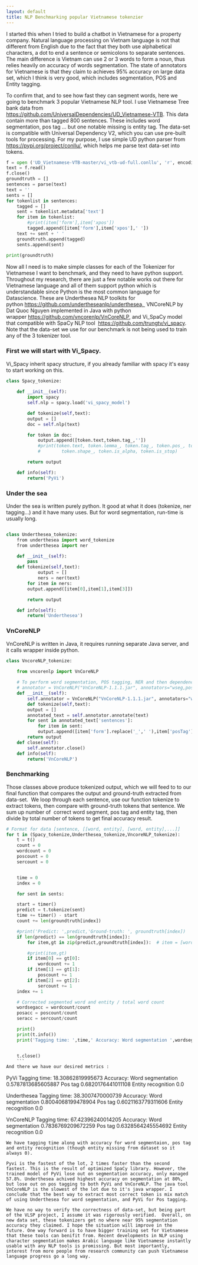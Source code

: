 ```yaml
---
layout: default
title: NLP Benchmarking popular Vietnamese tokenzier
---
```


I started this when I tried to build a chatbot in Vietnamese for a property company. Natural language processing on Vietnam language is not that different from English due to the fact that they both use alphabetical characters, a dot to end a sentence or semicolons to separate sentences.  The main difference is Vietnam can use 2 or 3 words to form a noun, thus relies heavily on accuracy of words segmentation. The state of annotators for Vietnamese is that they claim to achieves 95% accuracy on large data set, which I think is very good, which includes segmentation, POS and Entity tagging. 


To confirm that, and to see how fast they can segment words, here we going to benchmark 3 popular Vietnamese NLP tool. I use Vietnamese Tree bank data from  https://github.com/UniversalDependencies/UD_Vietnamese-VTB. This data contain more than tagged 800 sentences. These includes word segmentation, pos tag ... but one notable missing is entity tag. The data-set is compatible with Universal Dependency V2, which you can use pre-built tools for processing. For my purpose, I use simple UD python parser from  https://pypi.org/project/conllu/, which helps me parse text data-set into tokens. 

```python
f = open ('UD_Vietnamese-VTB-master/vi_vtb-ud-full.conllu', 'r', encoding='utf-8')
text = f.read()
f.close()
groundtruth = []
sentences = parse(text)
text = ''
sents = []
for tokenlist in sentences:
	tagged = []
	sent = tokenlist.metadata['text']
	for item in tokenlist:
		#print(item['form'],item['xpos'])
		tagged.append([item['form'],item['xpos'],' '])
	text += sent + ' '
	groundtruth.append(tagged)
	sents.append(sent)
	
print(groundtruth)
```

Now all I need is to make simple classes for each of the Tokenizer for Vietnamese I want to benchmark, and they need to have python support. Throughout my research, there are just a few notable works out there for Vietnamese language and all of them support python which is understandable since Python is the most common language for Datascience. These are Underthesea NLP toolkits for python https://github.com/undertheseanlp/underthesea,  VNCoreNLP by Dat Quoc Nguyen implemented in Java with python wrapper https://github.com/vncorenlp/VnCoreNLP, and Vi_SpaCy model that compatible with SpaCy NLP tool  https://github.com/trungtv/vi_spacy. Note that the data-set we use for our benchmark is not being used to train any of the 3 tokenizer tool.

### First we will start with Vi_Spacy. 
Vi_Spacy inherit spacy structure, if you already familiar with spacy it's easy to start working on this.

```python
class Spacy_tokenize:
 
	def __init__(self):
		import spacy
		self.nlp = spacy.load('vi_spacy_model')

		def tokenize(self,text):
		output = []
		doc = self.nlp(text)

		for token in doc:
		    output.append([token.text,token.tag_,''])
		    #print(token.text, token.lemma_, token.tag_, token.pos_, token.dep_,
		    #        token.shape_, token.is_alpha, token.is_stop)

		return output

	def info(self):
		return('PyVi')
```
### Under the sea
Under the sea is written purely python. It good at what it does (tokenize, ner tagging...) and it have many uses. But for word segmentation, run-time is usually long.
```python

class Underthesea_tokenize:
    from underthesea import word_tokenize
    from underthesea import ner

	def __init__(self):
		pass
	def tokenize(self,text):
			output = []
			ners = ner(text)
	    for item in ners:
		output.append([item[0],item[1],item[3]])

	    return output

	def info(self):
		return('Underthesea')
```
### VnCoreNLP
VnCoreNLP is written in Java, it requires running separate Java server, and it calls wrapper inside python.
```python
class VncoreNLP_tokenize:
    
	from vncorenlp import VnCoreNLP

	# To perform word segmentation, POS tagging, NER and then dependency parsing
	# annotator = VnCoreNLP("VnCoreNLP-1.1.1.jar", annotators="wseg,pos,ner,parse", max_heap_size='-Xmx2g')
	def __init__(self):
		self.annotator = VnCoreNLP("VnCoreNLP-1.1.1.jar", annotators="wseg,pos,ner,parse", max_heap_size='-Xmx2g')
		def tokenize(self,text):
		output = []
		annotated_text = self.annotator.annotate(text)
		for sent in annotated_text['sentences']:
		    for item in sent:
			output.append([item['form'].replace('_',' '),item['posTag'],item['nerLabel']])
		return output
	def close(self):
		self.annotator.close()
	def info(self):
		return('VnCoreNLP')
```
### Benchmarking 
Those classes above produce tokenized output, which we will feed to to our final function that compares the output and ground-truth extracted from data-set.  We loop through each sentence, use our function tokenize to extract tokens, then compare with ground-truth tokens that sentence. We sum up number of  correct word segment, pos tag and entity tag, then divide by total number of tokens to get final accuracy result. 

```python
# Format for data [sentence, [[word, entity], [word, entity],...]]
for t in (Spacy_tokenize,Underthesea_tokenize,VncoreNLP_tokenize):
	t = t()
	count = 0
	wordcount = 0
	poscount = 0
	sercount = 0


	time = 0
	index = 0

	for sent in sents:

	start = timer()
	predict = t.tokenize(sent)
	time += timer() - start
	count += len(groundtruth[index])

	#print('Predict: ',predict,'Ground-truth: ', groundtruth[index])
	if len(predict) == len(groundtruth[index]):
	    for item,gt in zip(predict,groundtruth[index]):  # item = [word, pos, entity]

		#print(item,gt)
		if item[0] == gt[0]:
		    wordcount += 1
		if item[1] == gt[1]:
		    poscount += 1
		if item[2] == gt[2]:
		    sercount += 1
	index += 1

	# Corrected segmented word and entity / total word count
	wordsegacc = wordcount/count
	posacc = poscount/count
	seracc = sercount/count

	print()
	print(t.info())
	print('Tagging time: ',time,' Accuracy: Word segmentation ',wordsegacc,' Pos tag ',posacc,' Entity recognition ',seracc)


	t.close()
	```
And there we have our desired metrics :
```
PyVi
Tagging time: 18.30862819995673 Accuracy: Word segmentation 0.5787813685605887 Pos tag 0.6820176441011108 Entity recognition 0.0

Underthesea
Tagging time: 38.3007470000739 Accuracy: Word segmentation 0.8004068199478904 Pos tag 0.6021163779311606 Entity recognition 0.0

VnCoreNLP
Tagging time: 67.42396240014205 Accuracy: Word segmentation 0.7836769209672259 Pos tag 0.6328564245554692 Entity recognition 0.0
```
We have tagging time along with accuracy for word segmentaion, pos tag and entity recognition (though entity missing from dataset so it always 0). 

Pyvi is the fastest of the lot, 2 times faster than the second fastest. This is the result of optimized SpaCy library. However, the trained model of PyVi lose out on segmentation accuracy, only managed 57.8%. Underthesea achived highest accuracy on segmentation at 80%, but lose out on pos tagging to both PyVi and VnCoreNLP. The java tool VnCoreNLP is the slowest of the lot due to it's java wrapper. I conclude that the best way to extract most correct token is mix match of using Underthesea for word segmentation, and PyVi for Pos tagging. 

We have no way to verify the correctness of data-set, but being part of the VLSP project, I assume it was rigorously verified.  Overall, on new data set, these tokenizers get no where near 95% segmentation accuracy they claimed. I hope the situation will improve in the future. One way forward is to have bigger training set for Vietnamese that these tools can benifit from. Recent developments in NLP using character segmentation makes Arabic language like Vietnamese instantly usable with any NLP tools is promissing. But most importantly, interest from more people from research community can push Vietnamese language progress go a long way.
